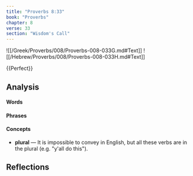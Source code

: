 ```yaml
---
title: "Proverbs 8:33"
book: "Proverbs"
chapter: 8
verse: 33
section: "Wisdom's Call"
---
```

![[/Greek/Proverbs/008/Proverbs-008-033G.md#Text]]
![[/Hebrew/Proverbs/008/Proverbs-008-033H.md#Text]]

{{Perfect}}

## Analysis

#### Words

#### Phrases

#### Concepts
- **plural** — It is impossible to convey in English, but all these verbs are in the plural (e.g. "y'all do this").

## Reflections
